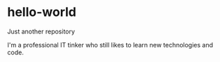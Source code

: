 # hello-world
Just another repository

I'm a professional IT tinker who still likes to learn new technologies and code.
